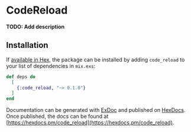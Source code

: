 # CodeReload

**TODO: Add description**

## Installation

If [available in Hex](https://hex.pm/docs/publish), the package can be installed
by adding `code_reload` to your list of dependencies in `mix.exs`:

```elixir
def deps do
  [
    {:code_reload, "~> 0.1.0"}
  ]
end
```

Documentation can be generated with [ExDoc](https://github.com/elixir-lang/ex_doc)
and published on [HexDocs](https://hexdocs.pm). Once published, the docs can
be found at [https://hexdocs.pm/code_reload](https://hexdocs.pm/code_reload).

